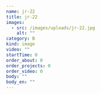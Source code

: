 ```yaml
---
name: jr-22
title: jr-22
images:
  - src: /images/uploads/jr-22.jpg
    alt: ""
category: B
kind: image
video: ""
startTime: 0
order_about: 0
order_projects: 0
order_video: 0
body: ""
body_en: ""
---
```

